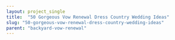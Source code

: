 ```yaml
---
layout: project_single
title:  "50 Gorgeous Vow Renewal Dress Country Wedding Ideas"
slug: "50-gorgeous-vow-renewal-dress-country-wedding-ideas"
parent: "backyard-vow-renewal"
---
```

 